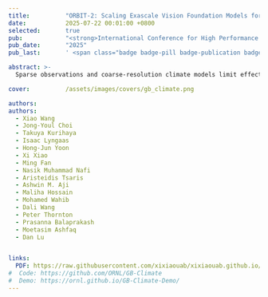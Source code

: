 ```yaml
---
title:          "ORBIT-2: Scaling Exascale Vision Foundation Models for Weather and Climate Downscaling"
date:           2025-07-22 00:01:00 +0800
selected:       true
pub:            "<strong>International Conference for High Performance Computing, Networking, Storage, and Analysis (SC)</strong>"
pub_date:       "2025"
pub_last:       ' <span class="badge badge-pill badge-publication badge-success">Best Paper Nomination🏆</span>'

abstract: >-
  Sparse observations and coarse-resolution climate models limit effective regional decision-making, underscoring the need for robust downscaling. However, existing AI methods struggle with generalization across variables and geographies and are constrained by the quadratic complexity of Vision Transformer (ViT) self-attention. We introduce ORBIT-2, a scalable foundation model for global, hyper-resolution climate downscaling. ORBIT-2 incorporates two key innovations: (1) Residual Slim ViT (Reslim), a lightweight architecture with residual learning and Bayesian regularization for efficient, robust prediction; and (2) TILES, a tile-wise sequence scaling algorithm that reduces self-attention complexity from quadratic to linear, enabling long-sequence processing and massive parallelism. ORBIT-2 scales to 10 billion parameters across 32,768 GPUs, achieving up to 1.8 ExaFLOPS sustained throughput and 92-98% strong scaling efficiency. It supports downscaling to 0.9 km global resolution and processes sequences up to 4.2 billion tokens. On 7 km resolution benchmarks, ORBIT-2 achieves high accuracy with R^2 scores in the range of 0.98 to 0.99 against observation data.

cover:          /assets/images/covers/gb_climate.png

authors:
authors:
  - Xiao Wang
  - Jong-Youl Choi
  - Takuya Kurihaya
  - Isaac Lyngaas
  - Hong-Jun Yoon
  - Xi Xiao
  - Ming Fan
  - Nasik Muhammad Nafi
  - Aristeidis Tsaris
  - Ashwin M. Aji
  - Maliha Hossain
  - Mohamed Wahib
  - Dali Wang
  - Peter Thornton
  - Prasanna Balaprakash
  - Moetasim Ashfaq
  - Dan Lu


links:
  PDF: https://raw.githubusercontent.com/xixiaouab/xixiaouab.github.io/main/assets/images/covers/GB_Climate_2025.pdf
#  Code: https://github.com/ORNL/GB-Climate
#  Demo: https://ornl.github.io/GB-Climate-Demo/
---
```

